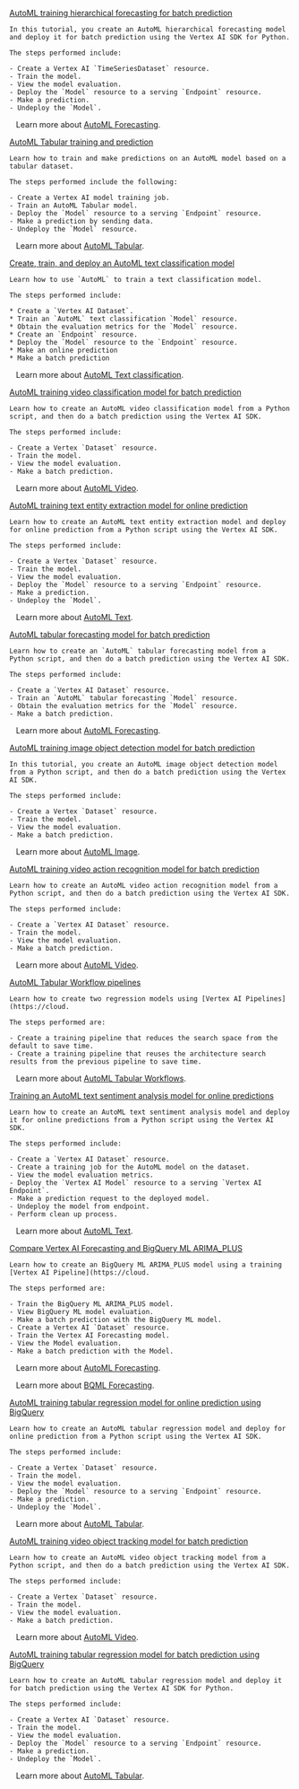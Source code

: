 
[AutoML training hierarchical forecasting for batch prediction](https://github.com/GoogleCloudPlatform/vertex-ai-samples/blob/main/notebooks/official/automl/sdk_automl_forecasting_hierarchical_batch.ipynb)

```
In this tutorial, you create an AutoML hierarchical forecasting model and deploy it for batch prediction using the Vertex AI SDK for Python.

The steps performed include:

- Create a Vertex AI `TimeSeriesDataset` resource.
- Train the model.
- View the model evaluation.
- Deploy the `Model` resource to a serving `Endpoint` resource.
- Make a prediction.
- Undeploy the `Model`.

```

&nbsp;&nbsp;&nbsp;Learn more about [AutoML Forecasting](https://cloud.google.com/vertex-ai/docs/tabular-data/forecasting/overview).


[AutoML Tabular training and prediction](https://github.com/GoogleCloudPlatform/vertex-ai-samples/blob/main/notebooks/official/automl/automl-tabular-classification.ipynb)

```
Learn how to train and make predictions on an AutoML model based on a tabular dataset.

The steps performed include the following:

- Create a Vertex AI model training job.
- Train an AutoML Tabular model.
- Deploy the `Model` resource to a serving `Endpoint` resource.
- Make a prediction by sending data.
- Undeploy the `Model` resource.

```

&nbsp;&nbsp;&nbsp;Learn more about [AutoML Tabular](https://cloud.google.com/vertex-ai/docs/training-overview#tabular_data).


[Create, train, and deploy an AutoML text classification model](https://github.com/GoogleCloudPlatform/vertex-ai-samples/blob/main/notebooks/official/automl/automl-text-classification.ipynb)

```
Learn how to use `AutoML` to train a text classification model.

The steps performed include:

* Create a `Vertex AI Dataset`.
* Train an `AutoML` text classification `Model` resource.
* Obtain the evaluation metrics for the `Model` resource.
* Create an `Endpoint` resource.
* Deploy the `Model` resource to the `Endpoint` resource.
* Make an online prediction
* Make a batch prediction

```

&nbsp;&nbsp;&nbsp;Learn more about [AutoML Text classification](https://cloud.google.com/vertex-ai/docs/text-data/classification/train-model).


[AutoML training video classification model for batch prediction](https://github.com/GoogleCloudPlatform/vertex-ai-samples/blob/main/notebooks/official/automl/sdk_automl_video_classification_batch.ipynb)

```
Learn how to create an AutoML video classification model from a Python script, and then do a batch prediction using the Vertex AI SDK.

The steps performed include:

- Create a Vertex `Dataset` resource.
- Train the model.
- View the model evaluation.
- Make a batch prediction.

```

&nbsp;&nbsp;&nbsp;Learn more about [AutoML Video](https://cloud.google.com/vertex-ai/docs/video-data/classification/train-model).


[AutoML training text entity extraction model for online prediction](https://github.com/GoogleCloudPlatform/vertex-ai-samples/blob/main/notebooks/official/automl/sdk_automl_text_entity_extraction_online.ipynb)

```
Learn how to create an AutoML text entity extraction model and deploy for online prediction from a Python script using the Vertex AI SDK.

The steps performed include:

- Create a Vertex `Dataset` resource.
- Train the model.
- View the model evaluation.
- Deploy the `Model` resource to a serving `Endpoint` resource.
- Make a prediction.
- Undeploy the `Model`.

```

&nbsp;&nbsp;&nbsp;Learn more about [AutoML Text](https://cloud.google.com/vertex-ai/docs/text-data/entity-extraction/train-model).

[AutoML tabular forecasting model for batch prediction](https://github.com/GoogleCloudPlatform/vertex-ai-samples/blob/main/notebooks/official/automl/sdk_automl_tabular_forecasting_batch.ipynb)

```
Learn how to create an `AutoML` tabular forecasting model from a Python script, and then do a batch prediction using the Vertex AI SDK.

The steps performed include:

- Create a `Vertex AI Dataset` resource.
- Train an `AutoML` tabular forecasting `Model` resource.
- Obtain the evaluation metrics for the `Model` resource.
- Make a batch prediction.

```

&nbsp;&nbsp;&nbsp;Learn more about [AutoML Forecasting](https://cloud.google.com/vertex-ai/docs/tabular-data/forecasting/tutorials-samples).


[AutoML training image object detection model for batch prediction](https://github.com/GoogleCloudPlatform/vertex-ai-samples/blob/main/notebooks/official/automl/sdk_automl_image_object_detection_batch.ipynb)

```
In this tutorial, you create an AutoML image object detection model from a Python script, and then do a batch prediction using the Vertex AI SDK.

The steps performed include:

- Create a Vertex `Dataset` resource.
- Train the model.
- View the model evaluation.
- Make a batch prediction.

```

&nbsp;&nbsp;&nbsp;Learn more about [AutoML Image](https://cloud.google.com/vertex-ai/docs/image-data/object-detection/train-model).


[AutoML training video action recognition model for batch prediction](https://github.com/GoogleCloudPlatform/vertex-ai-samples/blob/main/notebooks/official/automl/sdk_automl_video_action_recognition_batch.ipynb)

```
Learn how to create an AutoML video action recognition model from a Python script, and then do a batch prediction using the Vertex AI SDK.

The steps performed include:

- Create a `Vertex AI Dataset` resource.
- Train the model.
- View the model evaluation.
- Make a batch prediction.

```

&nbsp;&nbsp;&nbsp;Learn more about [AutoML Video](https://cloud.google.com/vertex-ai/docs/video-data/action-recognition/train-model).


[AutoML Tabular Workflow pipelines](https://github.com/GoogleCloudPlatform/vertex-ai-samples/blob/main/notebooks/official/automl/automl_tabular_on_vertex_pipelines.ipynb)

```
Learn how to create two regression models using [Vertex AI Pipelines](https://cloud.

The steps performed are:

- Create a training pipeline that reduces the search space from the default to save time.
- Create a training pipeline that reuses the architecture search results from the previous pipeline to save time.

```

&nbsp;&nbsp;&nbsp;Learn more about [AutoML Tabular Workflows](https://cloud.google.com/vertex-ai/docs/tabular-data/tabular-workflows/e2e-automl).


[Training an AutoML text sentiment analysis model for online predictions](https://github.com/GoogleCloudPlatform/vertex-ai-samples/blob/main/notebooks/official/automl/sdk_automl_text_sentiment_analysis_online.ipynb)

```
Learn how to create an AutoML text sentiment analysis model and deploy it for online predictions from a Python script using the Vertex AI SDK.

The steps performed include:

- Create a `Vertex AI Dataset` resource.
- Create a training job for the AutoML model on the dataset.
- View the model evaluation metrics.
- Deploy the `Vertex AI Model` resource to a serving `Vertex AI Endpoint`.
- Make a prediction request to the deployed model.
- Undeploy the model from endpoint.
- Perform clean up process.

```

&nbsp;&nbsp;&nbsp;Learn more about [AutoML Text](https://cloud.google.com/vertex-ai/docs/text-data/sentiment-analysis/train-model).


[Compare Vertex AI Forecasting and BigQuery ML ARIMA_PLUS](https://github.com/GoogleCloudPlatform/vertex-ai-samples/blob/main/notebooks/official/automl/automl_forecasting_bqml_arima_plus_comparison.ipynb)

```
Learn how to create an BigQuery ML ARIMA_PLUS model using a training [Vertex AI Pipeline](https://cloud.

The steps performed are:

- Train the BigQuery ML ARIMA_PLUS model.
- View BigQuery ML model evaluation.
- Make a batch prediction with the BigQuery ML model.
- Create a Vertex AI `Dataset` resource.
- Train the Vertex AI Forecasting model.
- View the Model evaluation.
- Make a batch prediction with the Model.

```

&nbsp;&nbsp;&nbsp;Learn more about [AutoML Forecasting](https://cloud.google.com/vertex-ai/docs/tabular-data/forecasting/overview).

&nbsp;&nbsp;&nbsp;Learn more about [BQML Forecasting](https://cloud.google.com/vertex-ai/docs/tabular-data/forecasting-arima/overview).


[AutoML training tabular regression model for online prediction using BigQuery](https://github.com/GoogleCloudPlatform/vertex-ai-samples/blob/main/notebooks/official/automl/sdk_automl_tabular_regression_online_bq.ipynb)

```
Learn how to create an AutoML tabular regression model and deploy for online prediction from a Python script using the Vertex AI SDK.

The steps performed include:

- Create a Vertex `Dataset` resource.
- Train the model.
- View the model evaluation.
- Deploy the `Model` resource to a serving `Endpoint` resource.
- Make a prediction.
- Undeploy the `Model`.

```

&nbsp;&nbsp;&nbsp;Learn more about [AutoML Tabular](https://cloud.google.com/vertex-ai/docs/training-overview#tabular_data).


[AutoML training video object tracking model for batch prediction](https://github.com/GoogleCloudPlatform/vertex-ai-samples/blob/main/notebooks/official/automl/sdk_automl_video_object_tracking_batch.ipynb)

```
Learn how to create an AutoML video object tracking model from a Python script, and then do a batch prediction using the Vertex AI SDK.

The steps performed include:

- Create a Vertex `Dataset` resource.
- Train the model.
- View the model evaluation.
- Make a batch prediction.

```

&nbsp;&nbsp;&nbsp;Learn more about [AutoML Video](https://cloud.google.com/vertex-ai/docs/video-data/object-tracking/train-model).


[AutoML training tabular regression model for batch prediction using BigQuery](https://github.com/GoogleCloudPlatform/vertex-ai-samples/blob/main/notebooks/official/automl/sdk_automl_tabular_regression_batch_bq.ipynb)

```
Learn how to create an AutoML tabular regression model and deploy it for batch prediction using the Vertex AI SDK for Python.

The steps performed include:

- Create a Vertex AI `Dataset` resource.
- Train the model.
- View the model evaluation.
- Deploy the `Model` resource to a serving `Endpoint` resource.
- Make a prediction.
- Undeploy the `Model`.

```

&nbsp;&nbsp;&nbsp;Learn more about [AutoML Tabular](https://cloud.google.com/vertex-ai/docs/training-overview#tabular_data).

